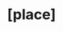 ---
title: "[place]"
categories:
  - Markdown
tags:
  - foods
  - Laos
last_modified_at: 2018-11-09T12:25:10-05:00
---